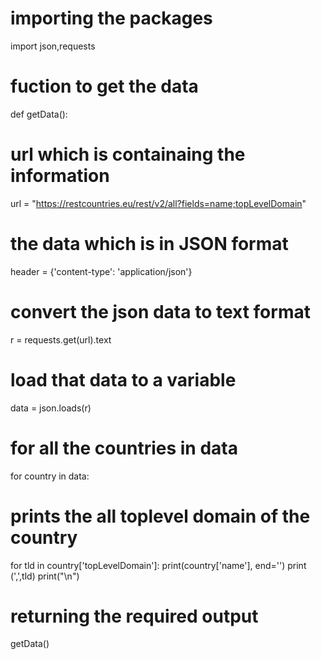 # importing the packages

import json,requests 

# fuction to get the data
def getData(): 

# url which is containaing the information
  url = "https://restcountries.eu/rest/v2/all?fields=name;topLevelDomain" 
  
  # the data which is in JSON format
  header = {'content-type': 'application/json'} 
  
  # convert the json data to text format
  r = requests.get(url).text 
  
   # load that data to a variable
  data = json.loads(r)
  
  # for all the countries in data
  for country in data:   
  
 # prints the all toplevel domain of the country
   
   for tld in country['topLevelDomain']: 
      print(country['name'], end='')
      print (',',tld)
      print("\n")
      
# returning the required output
getData() 



